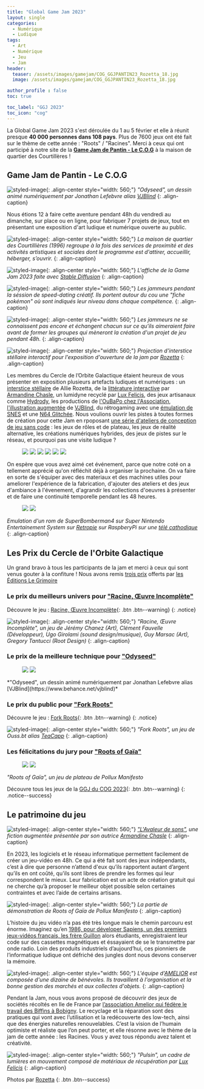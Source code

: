 ```yaml
---
title: "Global Game Jam 2023"
layout: single
categories:
  - Numérique
  - Ludique 
tags:
  - Art 
  - Numérique 
  - Jeu 
  - Jam
header:
  teaser: /assets/images/gamejam/COG_GGJPANTIN23_Rozetta_18.jpg
  image: /assets/images/gamejam/COG_GGJPANTIN23_Rozetta_18.jpg

author_profile : false
toc: true

toc_label: "GGJ 2023"
toc_icon: "cog"
---
```

La Global Game Jam 2023 s'est déroulée du 1 au 5 février et elle à réunit presque **40 000 personnes dans 108 pays**. Plus de 7600 jeux ont été fait sur le thème de cette année : "Roots" / "Racines". Merci à ceux qui ont participé à notre site de la [**Game Jam de Pantin - Le C.O.G**](/numérique/ludique/game-jam-de-pantin/) à la maison de quartier des Courtillères !

## Game Jam de Pantin - Le C.O.G

![styled-image](/assets/images/gamejam/COG_GGJPANTIN23_Rozetta_24.jpg "Odyseed"){: .align-center style="width: 560;"}
*"Odyseed", un dessin animé numériquement par Jonathan Lefebvre alias [VJBlind](https://www.behance.net/vjblind)*
{: .align-caption}

 Nous étions 12 à faire cette aventure pendant 48h du vendredi au dimanche, sur place ou en ligne, pour fabriquer 7 projets de jeux, tout en présentant une exposition d'art ludique et numérique ouverte au public. 

![styled-image](/assets/images/gamejam/COG_GGJPANTIN23_Rozetta_09.jpg "Odyseed"){: .align-center style="width: 560;"}
*La maison de quartier des Courtillières (1996) regroupe à la fois des services de proximité et des activités artistiques et sociales dont le programme est d'attirer, accueillir, héberger, s’ouvrir.*
{: .align-caption}

![styled-image](/assets/images/AfficheGameJam.jpg "Affiche"){: .align-center style="width: 560;"}
*L'affiche de la Game Jam 2023 faite avec [Stable Diffusion](https://www.stable-diffusion-france.fr/)*
{: .align-caption}

![styled-image](/assets/images/gamejam/COG_GGJPANTIN23_Rozetta_30.jpg "Affiche"){: .align-center style="width: 560;"}
*Les jammeurs pendant la séssion de speed-dating créatif. Ils portent autour du cou une "fiche pokémon" où sont indiqués leur niveau dans chaque compétence.*
{: .align-caption}

![styled-image](/assets/images/gamejam/COG_GGJPANTIN23_Rozetta_28.jpg "Affiche"){: .align-center style="width: 560;"}
*Les jammeurs ne se connaissent pas encore et échangent chacun sur ce qu'ils aimeraient faire avant de former les groupes qui mèneront la création d'un projet de jeu pendant 48h.*
{: .align-caption}


![styled-image](/assets/images/gamejam/COG_GGJPANTIN23_Rozetta_03.jpg "Odyseed"){: .align-center style="width: 560;"}
*Projection d'interstice stéllaire interactif pour l'exposition d'ouverture de la jam par [Rozetta](https://www.allierozetta.com/)*
{: .align-caption}

Les membres du Cercle de l’Orbite Galactique étaient heureux de vous présenter en exposition plusieurs artefacts ludiques et numériques : un [interstice stéllaire](https://www.allierozetta.com/all/vjart/modulaura/) de Allie Rozetta, de la [littérature interactive](https://books.apple.com/fr/book/lavaleur-de-sons/id976527880) par [Armandine Chasle](http://www.armandinechasle.fr/), un lumidyne recyclé par [Lux Felicis](https://www.instagram.com/luxfelicis/), des jeux artisanaux comme [Hydrody](https://comeuneidee.com/jeux/100009-ydrody-jeu-de-cooperation-fabrique-en-aveyron-3760032261035.html), les productions de [l'OuBaPo chez l'Association](https://fr.wikipedia.org/wiki/Ouvroir_de_bande_dessin%C3%A9e_potentielle), [l'illustration augmentée](https://globalgamejam.org/2023/games/odyseed-8) de [VJBlind](https://www.instagram.com/vjblind/), du rétrogaming avec une [émulation de SNES](https://retropie.org.uk/) et une [N64 Glitchée](/numérique/ludique/analog-digital/). Nous voulions ouvrir les pistes à toutes formes de création pour cette Jam en rpoposant [une série d'ateliers de conception de jeu sans code](/numérique/ludique/no-jam-no-game/) : les jeux de rôles et de plateau, les jeux de réalité alternative, les créations numériques hybrides, des jeux de pistes sur le réseau, et pourquoi pas une visite ludique ? 

<figure class="half">
  <img src="/assets/images/gamejam/COG_GGJPANTIN23_Rozetta_10.jpg">

  <img src="/assets/images/gamejam/COG_GGJPANTIN23_Rozetta_08.jpg">
 
  <img src="/assets/images/gamejam/COG_GGJPANTIN23_Rozetta_15.jpg">

  <img src="/assets/images/gamejam/COG_GGJPANTIN23_Rozetta_20.jpg">

  <img src="/assets/images/gamejam/COG_GGJPANTIN23_Rozetta_04.jpg">

  <img src="/assets/images/gamejam/COG_GGJPANTIN23_Rozetta_05.jpg">
</figure>

On espère que vous avez aimé cet événement, parce que notre coté on a tellement apprécié qu'on réfléchit déjà à organiser la prochaine. On va faire en sorte de s'équiper avec des materiaux et des machines utiles pour ameliorer l'expérience de la fabrication, d'ajouter des ateliers et des jeux d'ambiance à l'évenement, d'agrandir les collections d'oeuvres à présenter et de faire une continuité temporelle pendant les 48 heures. 

<figure class="half">
  <img src="/assets/images/gamejam/COG_GGJPANTIN23_Rozetta_11.jpg">

  <img src="/assets/images/gamejam/COG_GGJPANTIN23_Rozetta_25.jpg">
 </figure>

*Emulation d'un rom de SuperBomberman4 sur Super Nintendo Entertainement System sur [Retropie](https://retropie.org.uk/) sur RaspberyPi sur une [télé cathodique](/numérique/ludique/analog-digital/)*
{: .align-caption}

## Les Prix du Cercle de l'Orbite Galactique

Un grand bravo à tous les participants de la jam et merci à ceux qui sont venus gouter à la confiture ! Nous avons remis [trois prix](https://legrimoire.net/librairie/fr/publications/33-des-astres-humains-prix-mille-saisons-2022.html) offerts par [les Éditions Le Grimoire](https://legrimoire.net/librairie/fr/)

### Le prix du **meilleurs univers** pour ["Racine, Œuvre Incomplète"](https://globalgamejam.org/2023/games/ph%C3%A8dre-5)

Découvre le jeu : [Racine, Œuvre Incomplète](https://johnroots.vercel.app/){: .btn .btn--warning}
{: .notice} 

![styled-image](/assets/images/gamejam/Racine.png/ "Racine"){: .align-center style="width: 560;"}
*"Racine, Œuvre Incomplète", un jeu de Jérémy Chanez (Art), Clément Fauvelle (Développeur), Ugo Girolami (sound design/musique), Guy Marsac (Art), Gregory Tantucci (Root Design)*
{: .align-caption}

### Le prix de la **meilleure technique** pour ["Odyseed"](https://globalgamejam.org/2023/games/odyseed-8)

<figure class="half">
  <img src="/assets/images/gamejam/COG_GGJPANTIN23_Rozetta_23.jpg">
 
  <img src="/assets/images/gamejam/COG_GGJPANTIN23_Rozetta_22.jpg">
</figure>
*"Odyseed", un dessin animé numériquement par Jonathan Lefebvre alias [VJBlind](https://www.behance.net/vjblind)*


### Le **prix du public** pour ["Fork Roots"](https://globalgamejam.org/2023/games/fork-roots-9) 

Découvre le jeu : [Fork Roots](https://ouss23.itch.io/fork-roots){: .btn .btn--warning}
{: .notice} 

![styled-image](/assets/images/gamejam/Fork.png "Fork"){: .align-center style="width: 560;"}
*"Fork Roots", un jeu de Ouss.bt alias [TeaCapp](https://play.google.com/store/apps/dev?id=7045875058654236279)*
{: .align-caption}

###  Les félicitations du jury pour ["Roots of Gaïa"](https://globalgamejam.org/2023/games/roots-ga%C3%AFa-9)

<figure class="half">
  <img src="/assets/images/gamejam/COG_GGJPANTIN23_Rozetta_32.jpg">
 
  <img src="/assets/images/gamejam/COG_GGJPANTIN23_Rozetta_33.jpg">
</figure>

*"Roots of Gaïa", un jeu de plateau de Pollux Manifesto*

Découvre tous les jeux de la [GGJ du COG 2023](https://globalgamejam.org/2023/jam-sites/game-jam-de-pantin-le-cog/games){: .btn .btn--warning}
{: .notice--success} 

## Le patrimoine du jeu

![styled-image](/assets/images/gamejam/armandine.png "Avaleur"){: .align-center style="width: 560;"}
*["L'Avaleur de sons"](https://books.apple.com/fr/book/lavaleur-de-sons/id976527880?fbclid=IwAR29d4WcZux_p-pvZ222OxBVZbIZ516wMkSrShZqryZDYLdFbcwLCLdJG3g), une fiction augmentée présentée par son autrice [Armandine Chasle](http://www.armandinechasle.fr/)*
{: .align-caption}

En 2023, les logiciels et le réseau informatique permettent facilement de créer un jeu-vidéo en 48h. Ce qui a été fait sont des jeux indépendants, c’est à dire que personne n’attend d'eux qu’ils rapportent autant d’argent qu’ils en ont coûté, qu'ils sont libres de prendre les formes qui leur correspondent le mieux. Leur fabrication est un acte de création gratuit qui ne cherche qu’à proposer le meilleur objet possible selon certaines contraintes et avec l’aide de certains artisans.

![styled-image](/assets/images/gamejam/COG_GGJPANTIN23_Rozetta_34.jpg "Gaya3"){: .align-center style="width: 560;"}
*La partie de démonstration de Roots of Gaïa de Pollux Manifesto*
{: .align-caption}

L’histoire du jeu vidéo n’a pas été très longue mais le chemin parcouru est énorme. Imaginez qu’en [1986, pour déveloper Sapiens, un des premiers jeux-vidéos français, les frère Guillon](https://www.youtube.com/watch?v=LtdBOYTegMM) alors étudiants, enregistraient leur code sur des cassettes magnétiques et éssayaient de se le transmettre par onde radio. Loin des produits industriels d’aujourd’hui, ces pionniers de l’informatique ludique ont défriché des jungles dont nous devons conserver la mémoire.

![styled-image](/assets/images/gamejam/COG_GGJPANTIN23_Rozetta_19.jpg "Gaya3"){: .align-center style="width: 560;"}
*L'équipe d'[AMELIOR](http://amelior.canalblog.com/) est composée d'une dizaine de bénévoles. Ils travaillent à l'organisation et la bonne gestion des marchés et aux collectes d'objets.*
{: .align-caption}

Pendant la Jam, nous vous avons proposé de découvrir des jeux de sociétés récoltés en Ile de France par [l’association Amelior qui fédère le travail des Biffins à Bobigny](http://amelior.canalblog.com/). Le recyclage et la réparation sont des pratiques qui vont avec l’utilisation et la redécouverte des low-tech, ainsi que des énergies naturelles renouvelables. C’est la vision de l’humain optimiste et réaliste que l’on peut porter, et elle résonne avec le thème de la jam de cette année : les Racines. Vous y avez tous répondu avez talent et créativité.

![styled-image](/assets/images/gamejam/COG_GGJPANTIN23_Rozetta_27.jpg "Gaya3"){: .align-center style="width: 560;"}
*"Pulsin", un cadre de lumières en mouvement composé de matériaux de récupération par [Lux Felicis](https://www.instagram.com/luxfelicis/)*
{: .align-caption}

Photos par [Rozetta](https://www.allierozetta.com/)
{: .btn .btn--success} 
